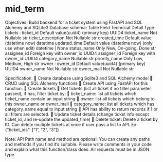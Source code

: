 # mid_term
Objectives: Build backend for a ticket system using FastAPI and SQL Alchemy and SQLite3
Database schema:
Table	Field	Technical Detail	Type
tickets	:
ticket_id	Default value(uuid4) (primary key)	UUID4
	ticket_name	Not Nullable	str
	ticket_description	Not Nullable	str
	created_time	Default value (datetime now)	datetime
	updated_time	Default value (datetime now) (only use when edit)	datetime | None
	status_name	Only New, On-going, Done	str
	assignee_id	Foreign key with owner_id	UUID4
	assigner_id 	Foreign key with owner_id	UUID4
	category_name	Nullable	str
	priority_name 	Only Low, Medium, High	str
owner	:
owner_id	 Default value(uuid4) (primary key)	UUID4
	owner_name	Not Nullable	str
	owner_mail	Not Nullable	str



Specification:
	Create database using Sqlite3 and SQL Alchemy model
	CRUD using SQL Alchemy functions
	Create API using FastAPI for this function:
	Create tickets
	Get tickets (list all ticket if no filter parameter passed), if has, filter ticket by:
	ticket_name: list all tickets which ticket_name contain an input string
	owner: list all tickets which belong to this owner_name or owner_mail
	category_name: list all tickets which has category_name equal to input string
	API has ability to return records if 1 or all filters are selected.
	Update ticket details (change ticket info except ticket_id, and re-update the updated_time)
	Delete ticket: Delete a ticket by ID. Can delete multiple tickets at once if user pass a list to API. Ex: {“ticket_ids”: [“1”, “2”, “3”]}

Note: API Path name and method are optional. You can create any paths and methods if you find it’s suitable. Please write comments in your code and explain what this function/class does. All requests must be in JSON type.
